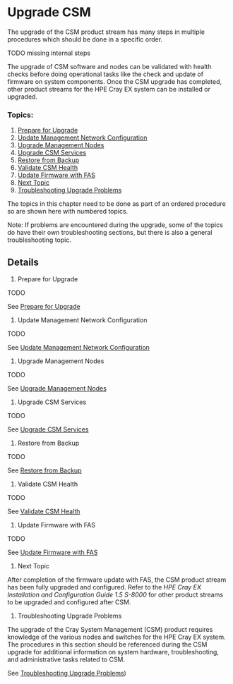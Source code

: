 # Upgrade CSM


The upgrade of the CSM product stream has many steps in multiple procedures which should be done in a 
specific order.

TODO missing internal steps

The upgrade of CSM software and nodes can be validated with health checks before doing operational tasks
like the check and update of firmware on system components.  Once the CSM upgrade has completed, other 
product streams for the HPE Cray EX system can be installed or upgraded.

### Topics:

   1. [Prepare for Upgrade](#prepare_for_upgrade)
   1. [Update Management Network Configuration](#update_management_network)
   1. [Upgrade Management Nodes](#upgrade_management_nodes)
   1. [Upgrade CSM Services](#upgrade_csm_services)
   1. [Restore from Backup](#restore_from_backup)
   1. [Validate CSM Health](#validate_csm_health)
   1. [Update Firmware with FAS](#update_firmware_with_fas)
   1. [Next Topic](#next_topic)
   1. [Troubleshooting Upgrade Problems](#troubleshooting_upgrade)

The topics in this chapter need to be done as part of an ordered procedure so are shown here with numbered topics.

Note: If problems are encountered during the upgrade, some of the topics do have their own troubleshooting
sections, but there is also a general troubleshooting topic.

## Details

   <a name="prepare_for_upgrade"></a>

   1. Prepare for Upgrade

   TODO

   See [Prepare for Upgrade](prepare_for_upgrade.md)

   <a name="update_management_network"></a>

   1. Update Management Network Configuration

   TODO

   See [Update Management Network Configuration](update_management_network.md)

   <a name="upgrade_management_nodes"></a>

   1. Upgrade Management Nodes

   TODO

   See [Upgrade Management Nodes](upgrade_management_nodes.md)

   <a name="upgrade_csm_services"></a>

   1. Upgrade CSM Services

   TODO

   See [Upgrade CSM Services](upgrade_csm_services.md)

   <a name="restore_from_backup"></a>

   1. Restore from Backup

   TODO

   See [Restore from Backup](restore_from_backup.md)

   <a name="validate_csm_health"></a>

   1. Validate CSM Health

   TODO

   See [Validate CSM Health](../operations/validate_csm_health.md)

   <a name="update_firmware_with_fas"></a>

   1. Update Firmware with FAS

   TODO

   See [Update Firmware with FAS](../operations/update_firmware_with_fas.md)

   <a name="next_topic"></a>

   1. Next Topic

   After completion of the firmware update with FAS, the CSM product stream has been fully upgraded and
   configured.  Refer to the _HPE Cray EX Installation and Configuration Guide 1.5 S-8000_ for other product streams
   to be upgraded and configured after CSM.

   <a name="troubleshooting_upgrade"></a>

   1. Troubleshooting Upgrade Problems

   The upgrade of the Cray System Management (CSM) product requires knowledge of the various nodes and
   switches for the HPE Cray EX system. The procedures in this section should be referenced during the CSM upgrade
   for additional information on system hardware, troubleshooting, and administrative tasks related to CSM.

   See [Troubleshooting Upgrade Problems](troubleshooting_upgrade.md))

